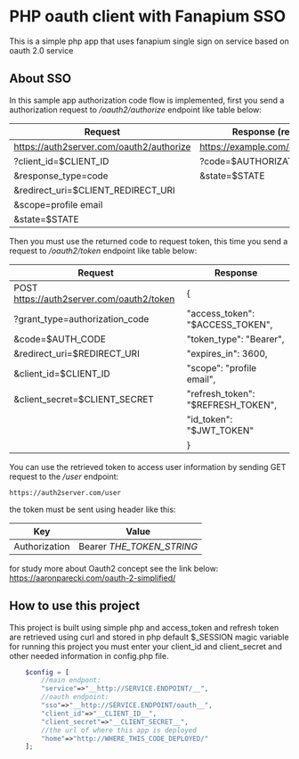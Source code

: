 PHP oauth client with Fanapium SSO
==================================
This is a simple php app that uses fanapium single sign on service  based on oauth 2.0 service

About SSO
----------
In this sample app authorization code flow is implemented, first you send a authorization request to _/oauth2/authorize_ endpoint like table below:
 
Request | Response (redirect)
------- | --------
https://auth2server.com/oauth2/authorize | https://example.com/oauth/callback
?client_id=$CLIENT_ID | ?code=$AUTHORIZATION_CODE
&response_type=code |  &state=$STATE
&redirect_uri=$CLIENT_REDIRECT_URI |
&scope=profile email | 
     &state=$STATE | 
                               
Then you must use the returned code to request token, this time you send a request to _/oauth2/token_ endpoint like table below:

Request | Response
------- | --------
POST https://auth2server.com/oauth2/token | {
  ?grant_type=authorization_code | "access_token": "$ACCESS_TOKEN",
  &code=$AUTH_CODE | "token_type": "Bearer",
  &redirect_uri=$REDIRECT_URI | "expires_in": 3600,
  &client_id=$CLIENT_ID | "scope": "profile email",
  &client_secret=$CLIENT_SECRET |  "refresh_token": "$REFRESH_TOKEN",
  &nbsp;| "id_token": "$JWT_TOKEN"
   &nbsp;| }
   
You can use the retrieved token to access user information by sending GET request to the _/user_ endpoint: 

```http
https://auth2server.com/user
```
the token must be sent using header like this:

Key | Value
--- | -----
Authorization | Bearer _THE_TOKEN_STRING_

for study more about Oauth2 concept see the link below:
https://aaronparecki.com/oauth-2-simplified/ 


How to use this project
-----------------------

This project is built using simple php and access_token and refresh token are retrieved using curl and stored in php default $_SESSION magic variable for running this project you must enter your client_id and client_secret and other needed information in config.php file.

```php
    $config = [
        //main endpont:
        "service"=>"__http://SERVICE.ENDPOINT/__",
        //oauth endpoint:
        "sso"=>"__http://SERVICE.ENDPOINT/oauth__",
        "client_id"=>"__CLIENT_ID__",
        "client_secret"=>"__CLIENT_SECRET__",
        //the url of where this app is deployed
        "home"=>"http://WHERE_THIS_CODE_DEPLOYED/"
    ];
```